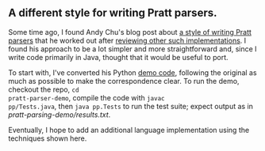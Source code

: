 ## A different style for writing Pratt parsers.

Some time ago, I found Andy Chu's blog post about [a style of writing Pratt parsers](http://www.oilshell.org/blog/2016/11/03.html) that he worked out after [reviewing other such implementations](https://www.oilshell.org/blog/2016/11/02.html).  I found his approach to be a lot simpler and more straightforward and, since I write code primarily in Java, thought that it would be useful to port.

To start with, I've converted his Python [demo code](https://github.com/andychu/pratt-parsing-demo), following the original as much as possible to make the correspondence clear.  To run the demo, checkout the repo, <code>cd pratt-parser-demo</code>, compile the code with <code>javac pp/Tests.java</code>, then <code>java pp.Tests</code> to run the test suite; expect output as in *pratt-parsing-demo/results.txt*.


Eventually, I hope to add an additional language implementation using the techniques shown here.
